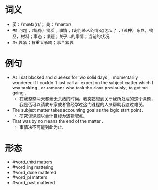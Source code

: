 # 词义
- 英：/ˈmætə(r)/； 美：/ˈmætər/
- #n 问题；（统称）物质；事情；(询问某人的情况)怎么了；（某种）东西，物品，材料；事态；课题；关乎…的事情；当前的状况
- #v 要紧；有重大影响；事关紧要
# 例句
- As I sat blocked and clueless for two solid days , I momentarily wondered if I couldn 't just call an expert on the subject matter which I was tackling , or someone who took the class previously , to get me going .
	- 在我整整两天都毫无头绪的时候，我突然想到关于我所处理的这个课题，我是否可以请教专家或者曾经学过这门课程的人来帮助我渡过难关。
- The subject matter takes accounting goal as the logic start point .
	- 研究该课题以会计目标为逻辑起点。
- That was by no means the end of the matter .
	- 事情决不可能到此为止。
# 形态
- #word_third matters
- #word_ing mattering
- #word_done mattered
- #word_pl matters
- #word_past mattered
